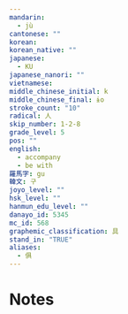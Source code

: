 ```yaml
---
mandarin:
  - jù
cantonese: ""
korean:
korean_native: ""
japanese:
  - KU
japanese_nanori: ""
vietnamese:
middle_chinese_initial: k
middle_chinese_final: ɨo
stroke_count: "10"
radical: 人
skip_number: 1-2-8
grade_level: 5
pos: ""
english:
  - accompany
  - be with
羅馬字: gu
韓文: 구
joyo_level: ""
hsk_level: ""
hanmun_edu_level: ""
danayo_id: 5345
mc_id: 568
graphemic_classification: 具
stand_in: "TRUE"
aliases:
  - 俱
---
```


# Notes
